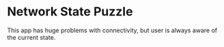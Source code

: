 # Network State Puzzle

This app has huge problems with connectivity, but user is always aware of the current state.
